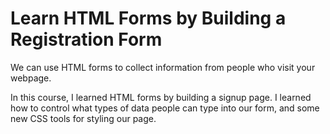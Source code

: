 # Learn HTML Forms by Building a Registration Form

We can use HTML forms to collect information from people who visit your webpage. 

In this course, I learned HTML forms by building a signup page. I learned how to control what types of data people can type into our form, and some new CSS tools for styling our page.